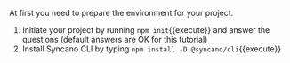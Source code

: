 At first you need to prepare the environment for your project. 

1. Initiate your project by running `npm init`{{execute}} and answer the questions (default answers are OK for this tutorial)
2. Install Syncano CLI by typing `npm install -D @syncano/cli`{{execute}}
